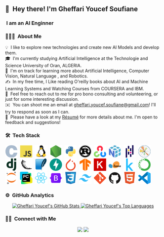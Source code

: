 ## 👋 &nbsp;Hey there! I'm Gheffari Youcef Soufiane
###  &nbsp;I am an AI Enginner

### 👨🏻‍💻 &nbsp;About Me

💡 &nbsp;I like to explore new technologies and create new AI Models and develop them.\
🎓 &nbsp;I'm currently studying Artificial Intelligence  at the Technologie and Science University of Oran, ALGERIA.\
🌱 &nbsp;I'm on track for learning more about Artificial Intelligence, Computer Vision, Natural Language  , and Robotics.\
✍️ &nbsp;In my free time, I Like reading O'reilly books about AI and Machine Learning Systems and Watching Courses from COURSERA and IBM.\
💬 &nbsp;Feel free to reach out to me for pro bono consulting and volunteering, or just for some interesting discussion.\
✉️ &nbsp;You can shoot me an email at gheffari.youcef.soufiane@gmail.com! I'll try to respond as soon as I can.\
📄 &nbsp;Please have a look at my [Résumé]() for more details about me. I'm open to feedback and suggestions!


### 🛠 &nbsp;Tech Stack

<img src="https://github.com/devicons/devicon/blob/master/icons/c/c-original.svg" alt="C" width="40" height="40"/>&nbsp;
<img src="https://github.com/devicons/devicon/blob/master/icons/javascript/javascript-original.svg" alt="JavaScript" width="40" height="40"/>&nbsp;
<img src="https://github.com/devicons/devicon/blob/master/icons/linux/linux-original.svg" alt="Linux" width="40" height="40"/>&nbsp;
<img src="https://github.com/devicons/devicon/blob/master/icons/nodejs/nodejs-original.svg" alt="NodeJS" width="40" height="40"/>&nbsp;
<img src="https://github.com/devicons/devicon/blob/master/icons/python/python-original.svg" alt="Python" width="40" height="40"/>&nbsp;
<img src="https://github.com/devicons/devicon/blob/master/icons/rust/rust-original.svg" alt="Rust" width="40" height="40"/>&nbsp;
<img src="https://github.com/devicons/devicon/blob/master/icons/opencv/opencv-original.svg" alt="Opencv" width="40" height="40"/>&nbsp;
<img src="https://github.com/devicons/devicon/blob/master/icons/numpy/numpy-original.svg" alt="Numpy" width="40" height="40"/>&nbsp;
<img src="https://github.com/devicons/devicon/blob/master/icons/pandas/pandas-original.svg" alt="Pandas" width="40" height="40"/>&nbsp;
<img src="https://github.com/devicons/devicon/blob/master/icons/matplotlib/matplotlib-original.svg" alt="Matplotlib" width="40" height="40"/>&nbsp;
<img src="https://github.com/devicons/devicon/blob/master/icons/django/django-plain.svg" alt="Django" width="40" height="40"/>&nbsp;
<img src="https://github.com/devicons/devicon/blob/master/icons/flask/flask-original.svg" alt="Flask" width="40" height="40"/>&nbsp;
<img src="https://github.com/devicons/devicon/blob/master/icons/sqlite/sqlite-original.svg" alt="Sqlite" width="40" height="40"/>&nbsp;
<img src="https://github.com/devicons/devicon/blob/master/icons/fastapi/fastapi-original.svg" alt="Fastapi" width="40" height="40"/>&nbsp;
<img src="https://github.com/devicons/devicon/blob/master/icons/pytorch/pytorch-original.svg" alt="Pytorch" width="40" height="40"/>&nbsp;
<img src="https://github.com/devicons/devicon/blob/master/icons/tensorflow/tensorflow-original.svg" alt="Tensorflow" width="40" height="40"/>&nbsp;
<img src="https://github.com/devicons/devicon/blob/master/icons/keras/keras-original.svg" alt="Keras" width="40" height="40"/>&nbsp;
<img src="https://github.com/devicons/devicon/blob/master/icons/scikitlearn/scikitlearn-original.svg" alt="Scikitlearn" width="40" height="40"/>&nbsp;
<img src="https://github.com/devicons/devicon/blob/master/icons/kaggle/kaggle-original.svg" alt="Kaggle" width="40" height="40"/>&nbsp;
<img src="https://github.com/devicons/devicon/blob/master/icons/anaconda/anaconda-original.svg" alt="Anaconda" width="40" height="40"/>&nbsp;
<img src="https://github.com/devicons/devicon/blob/master/icons/jupyter/jupyter-original.svg" alt="Jupyter" width="40" height="40"/>&nbsp;
<img src="https://github.com/devicons/devicon/blob/master/icons/pycharm/pycharm-original.svg" alt="Pycharm" width="40" height="40"/>&nbsp;
<img src="https://github.com/devicons/devicon/blob/master/icons/react/react-original.svg" alt="React" width="40" height="40"/>&nbsp;
<img src="https://github.com/devicons/devicon/blob/master/icons/bootstrap/bootstrap-original.svg" alt="Bootstrap" width="40" height="40"/>&nbsp;
<img src="https://github.com/devicons/devicon/blob/master/icons/css3/css3-original.svg" alt="CSS" width="40" height="40"/>&nbsp;
<img src="https://github.com/devicons/devicon/blob/master/icons/tailwindcss/tailwindcss-original.svg" alt="Tailwindcss" width="40" height="40"/>&nbsp;
<img src="https://github.com/devicons/devicon/blob/master/icons/git/git-original.svg" alt="Git" width="40" height="40"/>&nbsp;
<img src="https://github.com/devicons/devicon/blob/master/icons/github/github-original.svg" alt="Github" width="40" height="40"/>&nbsp;
<img src="https://github.com/devicons/devicon/blob/master/icons/html5/html5-original.svg" alt="HTML" width="40" height="40"/>&nbsp;
<img src="https://github.com/devicons/devicon/blob/master/icons/vscode/vscode-original.svg" alt="VScode" width="40" height="40"/>&nbsp;

### ⚙️ &nbsp;GitHub Analytics

<p align="center">
<a href="https://github.com/youcefgheffari3">
  <img height="180em" src="https://github-readme-stats.vercel.app/api?username=youcefgheffari3&show_icons=true&theme=vue-dark&count_private=true" alt="Gheffari Youcef's GitHub Stats" />
  <img height="180em" src="https://github-readme-stats.vercel.app/api/top-langs/?username=youcefgheffari3&theme=vue-dark&layout=compact" alt="Gheffari Youcef's Top Languages" />
</a>
</p>

### 🤝🏻 &nbsp;Connect with Me

<p align="center">
<a href="https://linkedin.com/in/gheffari-youcef-soufiane-05947522a"><img src="https://img.shields.io/badge/-Gheffari%20Youcef-0077B5?style=flat&logo=Linkedin&logoColor=white"/></a>
<a href="mailto:gheffari.youcef.soufiane@gmail.com"><img src="https://img.shields.io/badge/-gheffari.youcef.soufiane@gmail.com-D14836?style=flat&logo=Gmail&logoColor=white"/></a>
</p>
